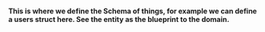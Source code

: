 #### This is where we define the Schema of things, for example we can define a users struct here. See the entity as the blueprint to the domain.
